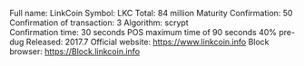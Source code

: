 Full name: LinkCoin
Symbol: LKC
Total: 84 million
Maturity Confirmation: 50
Confirmation of transaction: 3
Algorithm: scrypt  
Confirmation time: 30 seconds
POS maximum time of 90 seconds
40% pre-dug
Released: 2017.7
Official website: https://www.linkcoin.info
Block browser: https://Block.linkcoin.info